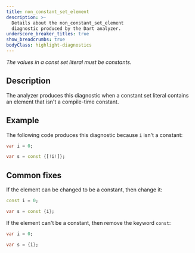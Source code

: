 ```yaml
---
title: non_constant_set_element
description: >-
  Details about the non_constant_set_element
  diagnostic produced by the Dart analyzer.
underscore_breaker_titles: true
show_breadcrumbs: true
bodyClass: highlight-diagnostics
---
```


_The values in a const set literal must be constants._

## Description

The analyzer produces this diagnostic when a constant set literal contains
an element that isn't a compile-time constant.

## Example

The following code produces this diagnostic because `i` isn't a constant:

```dart
var i = 0;

var s = const {[!i!]};
```

## Common fixes

If the element can be changed to be a constant, then change it:

```dart
const i = 0;

var s = const {i};
```

If the element can't be a constant, then remove the keyword `const`:

```dart
var i = 0;

var s = {i};
```
